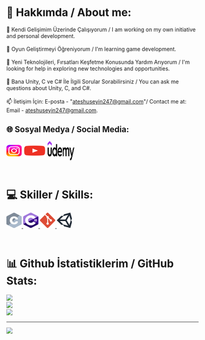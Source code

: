 # 💫 Hakkımda / About me:
🔭 Kendi Gelişimim Üzerinde Çalışıyorum / I am working on my own initiative and personal development.<br><br>👯 Oyun Geliştirmeyi Öğreniyorum / I'm learning game development.<br><br>🤝 Yeni Teknolojileri, Fırsatları Keşfetme Konusunda Yardım Arıyorum / I'm looking for help in exploring new technologies and opportunities.<br><br>💬  Bana Unity, C ve C# İle İlgili Sorular Sorabilirsiniz / You can ask me questions about Unity, C, and C#.<br><br>📫 İletişim İçin: E-posta - "ateshuseyin247@gmail.com"/ Contact me at: Email - ateshuseyin247@gmail.com.

## 🌐 Sosyal Medya / Social Media:
<a href="https://instagram.com/atess_huseyinn" target="blank"><img align="center" src="https://github.com/huseyinnatess/readme.generator/blob/main/image_src/instagram-new-2022-seeklogo.com.svg" alt="atess_huseyinn" height="30" width="40" /></a>
<a href="https://www.youtube.com/channel/UCYKwCoigaEOPvM1_pPCTu5A" target="blank"><img align="center" src="https://github.com/huseyinnatess/readme.generator/blob/main/image_src/youtube-icon.svg" alt="ateshuseyin" height="40" width="60" /></a>
<a href="https://www.udemy.com/user/huseyin-ates-2/" target="blank"><img align="center" src="https://github.com/huseyinnatess/readme.generator/blob/main/image_src/udemy-icon.svg" alt="ateshuseyin" height="50" width="70" /></a>
</p>
<br>

# 💻 Skiller / Skills:
<p align="left"> <a href="https://www.cprogramming.com/" target="_blank" rel="noreferrer"> <img src="https://github.com/huseyinnatess/readme.generator/blob/main/image_src/c-icon.svg" alt="c" width="40" height="40"/> </a> <a href="https://www.w3schools.com/cs/" target="_blank" rel="noreferrer"> <img src="https://github.com/huseyinnatess/readme.generator/blob/main/image_src/c-sharp-icon.svg" alt="csharp" width="40" height="40"/> </a> <a href="https://git-scm.com/" target="_blank" rel="noreferrer"> <img src="https://github.com/huseyinnatess/readme.generator/blob/main/image_src/git-icon.svg" alt="git" width="40" height="40"/> </a> <a href="https://unity.com/" target="_blank" rel="noreferrer"> <img src="https://github.com/huseyinnatess/readme.generator/blob/main/image_src/unity-icon.svg" alt="unity" width="40" height="40"/> </a> </p>
<br>

# 📊 Github İstatistiklerim / GitHub Stats:
![](https://github-readme-stats.vercel.app/api?username=huseyinnatess&theme=dark&hide_border=false&include_all_commits=true&count_private=true)<br/>
![](https://github-readme-streak-stats.herokuapp.com/?user=huseyinnatess&theme=dark&hide_border=false)<br/>
![](https://github-readme-stats.vercel.app/api/top-langs/?username=huseyinnatess&theme=dark&hide_border=false&include_all_commits=true&count_private=true&layout=compact)


---
[![](https://visitcount.itsvg.in/api?id=huseyinnatess&icon=0&color=0)](https://visitcount.itsvg.in)

<!-- Proudly created with GPRM ( https://gprm.itsvg.in ) -->


